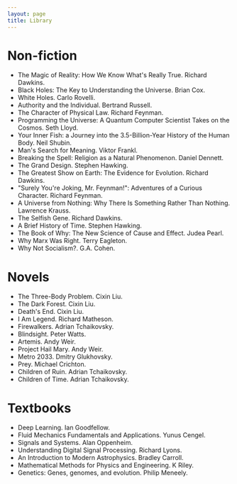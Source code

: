 ```yaml
---
layout: page
title: Library
---
```


# Non-fiction

- The Magic of Reality: How We Know What's Really True. Richard Dawkins.
- Black Holes: The Key to Understanding the Universe. Brian Cox.
- White Holes. Carlo Rovelli.
- Authority and the Individual. Bertrand Russell.
- The Character of Physical Law. Richard Feynman.
- Programming the Universe: A Quantum Computer Scientist Takes on the Cosmos. Seth Lloyd.
- Your Inner Fish: a Journey into the 3.5-Billion-Year History of the Human Body. Neil Shubin.
- Man's Search for Meaning. Viktor Frankl.
- Breaking the Spell: Religion as a Natural Phenomenon. Daniel Dennett.
- The Grand Design. Stephen Hawking.
- The Greatest Show on Earth: The Evidence for Evolution. Richard Dawkins.
- "Surely You're Joking, Mr. Feynman!": Adventures of a Curious Character. Richard Feynman.
- A Universe from Nothing: Why There Is Something Rather Than Nothing. Lawrence Krauss.
- The Selfish Gene. Richard Dawkins.
- A Brief History of Time. Stephen Hawking.
- The Book of Why: The New Science of Cause and Effect. Judea Pearl.
- Why Marx Was Right. Terry Eagleton.
- Why Not Socialism?. G.A. Cohen.

# Novels

- The Three-Body Problem. Cixin Liu.
- The Dark Forest. Cixin Liu.
- Death's End. Cixin Liu.
- I Am Legend. Richard Matheson.
- Firewalkers. Adrian Tchaikovsky.
- Blindsight. Peter Watts.
- Artemis. Andy Weir.
- Project Hail Mary. Andy Weir.
- Metro 2033. Dmitry Glukhovsky.
- Prey. Michael Crichton.
- Children of Ruin. Adrian Tchaikovsky.
- Children of Time. Adrian Tchaikovsky.

# Textbooks

- Deep Learning. Ian Goodfellow.
- Fluid Mechanics Fundamentals and Applications. Yunus Cengel.
- Signals and Systems. Alan Oppenheim.
- Understanding Digital Signal Processing. Richard Lyons.
- An Introduction to Modern Astrophysics. Bradley Carroll.
- Mathematical Methods for Physics and Engineering. K Riley.
- Genetics: Genes, genomes, and evolution. Philip Meneely.